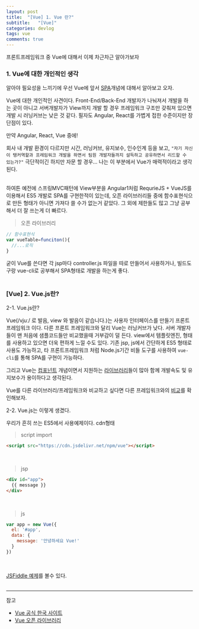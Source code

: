 ```yaml
---
layout: post
title:  "[Vue] 1. Vue 란?"
subtitle:   "[Vue]"
categories: devlog
tags: vue
comments: true
---
```


프론트프레임워크 중 Vue에 대해서 이제 차근차근 알아가보자


### 1. Vue에 대한 개인적인 생각

알아야 필요성을 느끼기에 우선 Vue에 앞서 [SPA](#)개념에 대해서 알아보고 오자.

Vue에 대한 개인적인 사견이다. Front-End/Back-End 개발자가 나눠져서 개발을 하는 곳이 아니고 서버개발자가 View까지 개발 할 경우 프레임워크 구조만 갖춰져 있으면 개발 시 러닝커브는 낮은 것 같다. 필자도 Angular, React를 가볍게 접한 수준이지만 장단점이 있다. 

만약 Angular, React, Vue 중에!

회사 내 개발 환경이 다르지만 시간, 러닝커브, 유지보수, 인수인계 등을 보고, `"자기 자신이 탱커역할과 프레임워크 개발을 하면서 팀원 개발자들까지 설득하고 공유하면서 리드할 수 있는가?"` 극단적이긴 하지만 자문 할 경우... 나는 이 부분에서 Vue가 매력적이라고 생각된다.
<br><br>


하여튼 예전에 스프링MVC패턴에 View부분을 Angular1처럼 RequrieJS + VueJS를 이용해서 ES5 개발로 SPA를 구현한적이 있는데, 오픈 라이브러리들 중에 함수표현식으로 만든 형태가 아니면 가져다 쓸 수가 없는거 같았다. 그 외에 제한들도 많고 그냥 공부해서 더 잘 쓰는게 더 빠르다.

> 오픈 라이브러리 

```js
// 함수표현식
var vueTable=funciton(){
  //...로직
}
```

굳이 Vue를 쓴다면 각 jsp마다 controller.js 파일을 따로 만들어서 사용하거나, 빌드도구랑 vue-cli로 공부해서 SPA형태로 개발을 하는게 좋다.
<br><br>

### [Vue] 2. Vue.js란?

2-1. Vue.js란?

Vue(/vjuː/ 로 발음, view 와 발음이 같습니다.)는 사용자 인터페이스를 만들기 프론트 프레임워크 이다. 다른 프론트 프레임워크와 달리 Vue는 러닝커브가 낮다. 서버 개발자들이 맨 처음에 샘플코드들만 비교했을때 거부감이 덜 든다. view에서 템플릿엔진, 형태를 사용하고 있으면 더욱 편하게 느낄 수도 있다.
기존 jsp, js에서 간단하게 ES5 형태로 사용도 가능하고, 타 프론트프레임워크 처럼 Node.js기간 비들 도구를 사용하여 `vue-cli`를 통해 SPA를 구현이 가능하다.

 그리고 Vue는 [컴포넌트](https://kr.vuejs.org/v2/guide/single-file-components.html) 개념이면서 지원하는 [라이브러리](https://github.com/vuejs/awesome-vue#components--libraries)들이  많아 함께 개발속도 및 유지보수가 용이하다고 생각된다.

Vue를 다른 라이브러리/프레임워크와 비교하고 싶다면 다른 프레임워크와의 [비교](https://kr.vuejs.org/v2/guide/comparison.html)를 확인해보자.


2-2. Vue.js는 이렇게 생겼다.

우리가 흔히 쓰는 ES5에서 사용예제이다. cdn형태
> script import
```html
<script src="https://cdn.jsdelivr.net/npm/vue"></script>
```
<br>

> jsp
```html
<div id="app">
  {{ message }}
</div>
```
<br>

> js
```js
var app = new Vue({
  el: '#app',
  data: {
    message: '안녕하세요 Vue!'
  }
})
```
<br>

[JSFiddle 예제](https://jsfiddle.net/chrisvfritz/50wL7mdz/)를 볼수 있다.
<br><br>

---
참고
+ [Vue 공식 한국 사이트](https://kr.vuejs.org/v2/guide/#Vue-js%EA%B0%80-%EB%AC%B4%EC%97%87%EC%9D%B8%EA%B0%80%EC%9A%94)
+ [Vue 오픈 라이브러리](https://vuejsexamples.com/)
